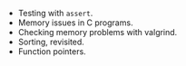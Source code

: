 * Testing with `assert`.
* Memory issues in C programs.
* Checking memory problems with valgrind.
* Sorting, revisited.
* Function pointers.
